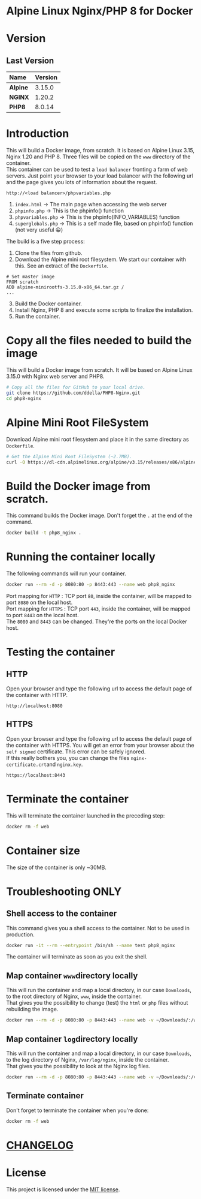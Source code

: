# Alpine Linux Nginx/PHP 8 for Docker
# Version
## Last Version
|Name|Version|
|:---|:---|
|**Alpine**|3.15.0|
|**NGINX**|1.20.2|
|**PHP8**|8.0.14|

# Introduction
This will build a Docker image, from scratch. It is based on Alpine Linux 3.15, Nginx 1.20 and PHP 8.
Three files will be copied on the ```www``` directory of the container.  
This container can be used to test a ```load balancer``` fronting a farm of web servers.
Just point your browser to your load balancer with the following url and the page gives you lots of information about the request.
```url
http://<load balancer>/phpvariables.php
```

1. ```index.html``` -> The main page when accessing the web server
2. ```phpinfo.php``` -> This is the phpinfo() function
3. ```phpvariables.php``` -> This is the phpinfo(INFO_VARIABLES) function
4. ```superglobals.php``` -> This is a self made file, based on phpinfo() function (not very useful 😀)

The build is a five step process:

1. Clone the files from github.
2. Download the Alpine mini root filesystem. We start our container with this. See an extract of the ```Dockerfile```.
```Docker
# Set master image
FROM scratch
ADD alpine-minirootfs-3.15.0-x86_64.tar.gz /
...
```
3. Build the Docker container.
4. Install Nginx, PHP 8 and execute some scripts to finalize the installation.
5. Run the container.

# Copy all the files needed to build the image
This will build a Docker image from scratch. It will be based on Alpine Linux 3.15.0 with Nginx web server and PHP8.
```sh
# Copy all the files for GitHub to your local drive.
git clone https://github.com/ddella/PHP8-Nginx.git
cd php8-nginx
```

# Alpine Mini Root FileSystem
Download Alpine mini root filesystem and place it in the same directory as ```Dockerfile```.
```sh
# Get the Alpine Mini Root FileSystem (~2.7MB).
curl -O https://dl-cdn.alpinelinux.org/alpine/v3.15/releases/x86/alpine-minirootfs-3.15.0-x86.tar.gz
```

# Build the Docker image from scratch.
This command builds the Docker image. Don't forget the ```.``` at the end of the command.
```sh
docker build -t php8_nginx .
```

# Running the container locally
The following commands will run your container.
```sh
docker run --rm -d -p 8080:80 -p 8443:443 --name web php8_nginx
```
Port mapping for ```HTTP```  : TCP port ```80```, inside the container, will be mapped to port ```8080``` on the local host.  
Port mapping for ```HTTPS``` : TCP port ```443```, inside the container, will be mapped to port ```8443``` on the local host.  
The  ```8080``` and  ```8443``` can be changed. They're the ports on the local Docker host.

# Testing the container
## HTTP
Open your browser and type the following url to access the default page of the container with HTTP.
```url
http://localhost:8080
```
## HTTPS
Open your browser and type the following url to access the default page of the container with HTTPS.
You will get an error from your browser about the ```self signed``` certificate. This error can be safely ignored.  
If this really bothers you, you can change the files ```nginx-certificate.crt```and ```nginx.key```.
```url
https://localhost:8443
```

# Terminate the container
This will terminate the container launched in the preceding step:
```sh   
docker rm -f web
```

# Container size
The size of the container is only ~30MB.

# Troubleshooting ONLY
## Shell access to the container
This command gives you a shell access to the container. Not to be used in production.
```bash
docker run -it --rm --entrypoint /bin/sh --name test php8_nginx
```
The container will terminate as soon as you exit the shell.

## Map container ```www```directory locally
This will run the container and map a local directory, in our case ```Downloads```, to the root directory of Nginx, ```www```, inside the container.  
That gives you the possibility to change (test) the ```html``` or ```php``` files without rebuilding the image.
```sh
docker run --rm -d -p 8080:80 -p 8443:443 --name web -v ~/Downloads/:/www php8_nginx
```

## Map container ```log```directory locally
This will run the container and map a local directory, in our case ```Downloads```, to the log directory of Nginx, ```/var/log/nginx```, inside the container.  
That gives you the possibility to look at the Nginx log files.
```sh
docker run --rm -d -p 8080:80 -p 8443:443 --name web -v ~/Downloads/:/var/log/nginx php8_nginx
```
## Terminate container
Don't forget to terminate the container when you're done:
```sh   
docker rm -f web
```


# [CHANGELOG](./CHANGELOG.md)

# License
This project is licensed under the [MIT license](LICENSE).
